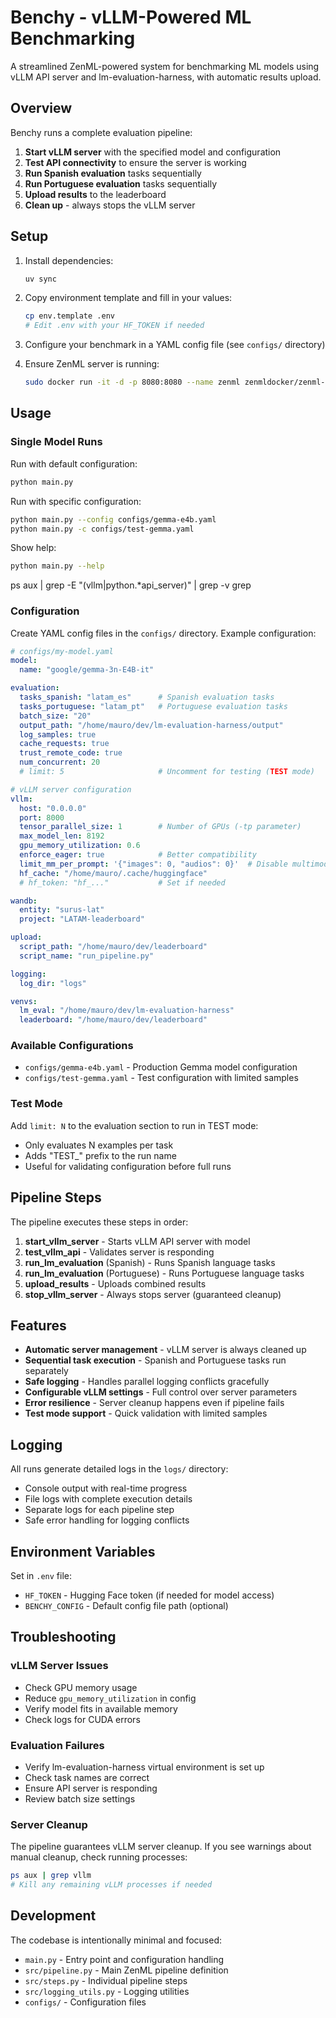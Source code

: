 # Benchy - vLLM-Powered ML Benchmarking

A streamlined ZenML-powered system for benchmarking ML models using vLLM API server and lm-evaluation-harness, with automatic results upload.

## Overview

Benchy runs a complete evaluation pipeline:
1. **Start vLLM server** with the specified model and configuration
2. **Test API connectivity** to ensure the server is working
3. **Run Spanish evaluation** tasks sequentially 
4. **Run Portuguese evaluation** tasks sequentially
5. **Upload results** to the leaderboard
6. **Clean up** - always stops the vLLM server

## Setup

1. Install dependencies:
   ```bash
   uv sync
   ```

2. Copy environment template and fill in your values:
   ```bash
   cp env.template .env
   # Edit .env with your HF_TOKEN if needed
   ```

3. Configure your benchmark in a YAML config file (see `configs/` directory)

4. Ensure ZenML server is running:
   ```bash
   sudo docker run -it -d -p 8080:8080 --name zenml zenmldocker/zenml-server
   ```

## Usage

### Single Model Runs

Run with default configuration:
```bash
python main.py
```

Run with specific configuration:
```bash
python main.py --config configs/gemma-e4b.yaml
python main.py -c configs/test-gemma.yaml
```

Show help:
```bash
python main.py --help
```

ps aux | grep -E "(vllm|python.*api_server)" | grep -v grep
### Configuration

Create YAML config files in the `configs/` directory. Example configuration:

```yaml
# configs/my-model.yaml
model:
  name: "google/gemma-3n-E4B-it"

evaluation:
  tasks_spanish: "latam_es"      # Spanish evaluation tasks
  tasks_portuguese: "latam_pt"   # Portuguese evaluation tasks  
  batch_size: "20"
  output_path: "/home/mauro/dev/lm-evaluation-harness/output"
  log_samples: true
  cache_requests: true
  trust_remote_code: true
  num_concurrent: 20
  # limit: 5                     # Uncomment for testing (TEST mode)

# vLLM server configuration
vllm:
  host: "0.0.0.0"
  port: 8000
  tensor_parallel_size: 1        # Number of GPUs (-tp parameter)
  max_model_len: 8192
  gpu_memory_utilization: 0.6
  enforce_eager: true            # Better compatibility
  limit_mm_per_prompt: '{"images": 0, "audios": 0}'  # Disable multimodal
  hf_cache: "/home/mauro/.cache/huggingface"
  # hf_token: "hf_..."           # Set if needed

wandb:
  entity: "surus-lat"
  project: "LATAM-leaderboard"

upload:
  script_path: "/home/mauro/dev/leaderboard"
  script_name: "run_pipeline.py"

logging:
  log_dir: "logs"

venvs:
  lm_eval: "/home/mauro/dev/lm-evaluation-harness"
  leaderboard: "/home/mauro/dev/leaderboard"
```

### Available Configurations

- `configs/gemma-e4b.yaml` - Production Gemma model configuration
- `configs/test-gemma.yaml` - Test configuration with limited samples

### Test Mode

Add `limit: N` to the evaluation section to run in TEST mode:
- Only evaluates N examples per task
- Adds "TEST_" prefix to the run name
- Useful for validating configuration before full runs

## Pipeline Steps

The pipeline executes these steps in order:

1. **start_vllm_server** - Starts vLLM API server with model
2. **test_vllm_api** - Validates server is responding
3. **run_lm_evaluation** (Spanish) - Runs Spanish language tasks
4. **run_lm_evaluation** (Portuguese) - Runs Portuguese language tasks  
5. **upload_results** - Uploads combined results
6. **stop_vllm_server** - Always stops server (guaranteed cleanup)

## Features

- **Automatic server management** - vLLM server is always cleaned up
- **Sequential task execution** - Spanish and Portuguese tasks run separately
- **Safe logging** - Handles parallel logging conflicts gracefully
- **Configurable vLLM settings** - Full control over server parameters
- **Error resilience** - Server cleanup happens even if pipeline fails
- **Test mode support** - Quick validation with limited samples

## Logging

All runs generate detailed logs in the `logs/` directory:
- Console output with real-time progress
- File logs with complete execution details
- Separate logs for each pipeline step
- Safe error handling for logging conflicts

## Environment Variables

Set in `.env` file:
- `HF_TOKEN` - Hugging Face token (if needed for model access)
- `BENCHY_CONFIG` - Default config file path (optional)

## Troubleshooting

### vLLM Server Issues
- Check GPU memory usage
- Reduce `gpu_memory_utilization` in config
- Verify model fits in available memory
- Check logs for CUDA errors

### Evaluation Failures
- Verify lm-evaluation-harness virtual environment is set up
- Check task names are correct
- Ensure API server is responding
- Review batch size settings

### Server Cleanup
The pipeline guarantees vLLM server cleanup. If you see warnings about manual cleanup, check running processes:
```bash
ps aux | grep vllm
# Kill any remaining vLLM processes if needed
```

## Development

The codebase is intentionally minimal and focused:
- `main.py` - Entry point and configuration handling
- `src/pipeline.py` - Main ZenML pipeline definition
- `src/steps.py` - Individual pipeline steps
- `src/logging_utils.py` - Logging utilities
- `configs/` - Configuration files